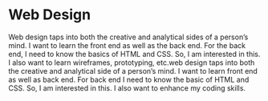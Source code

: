 <!DOCTYPE html>
<html lang="en">
 <head>
<title>My First Hello World Web Page</title>
 </head>
<body>
<h1>Web Design</h1>
<p> Web design taps into both the creative and analytical sides of a person’s mind. I want to learn the front end as well as the back end. For the back end, I need to know the basics of HTML and CSS. So, I am interested in this. I also want to learn wireframes, prototyping, etc.web design taps into both the creative and analytical side of a person’s mind. I want to learn front end as well as back end. For back end I need to know the basic of HTML and CSS. So, I am interested in this. I also want to enhance my coding skills.</p>
</body>
</html>
